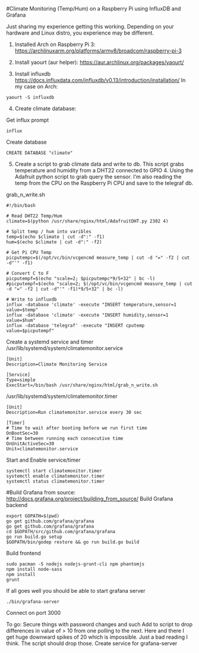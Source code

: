 #Climate Monitoring (Temp/Hum) on a Raspberry Pi using InfluxDB and Grafana

Just sharing my experience getting this working. Depending on your hardware and Linux distro, you experience may be different.

1) Installed Arch on Raspberry Pi 3: https://archlinuxarm.org/platforms/armv8/broadcom/raspberry-pi-3
2) Install yaourt (aur helper): https://aur.archlinux.org/packages/yaourt/

3) Install influxdb https://docs.influxdata.com/influxdb/v0.13/introduction/installation/
In my case on Arch:
```
yaourt -S influxdb
```

4) Create climate database:

Get influx prompt
```
influx
```

Create database
```
CREATE DATABASE "climate"
```

5) Create a script to grab climate data and write to db. This script grabs temperature and humidity from a DHT22 connected to GPIO 4. Using the Adafruit python script to grab query the sensor. I'm also reading the temp from the CPU on the Raspberry Pi CPU and save to the telegraf db.

grab_n_write.sh 
```
#!/bin/bash

# Read DHT22 Temp/Hum
climate=$(python /usr/share/nginx/html/AdafruitDHT.py 2302 4)

# Split temp / hum into varibles
temp=$(echo $climate | cut -d":" -f1)
hum=$(echo $climate | cut -d":" -f2)

# Get Pi CPU Temp
picputempc=$(/opt/vc/bin/vcgencmd measure_temp | cut -d "=" -f2 | cut -d"'" -f1)

# Convert C to F
picputempf=$(echo "scale=2; $picputempc*9/5+32" | bc -l)
#picputempf=$(echo "scale=2; $(/opt/vc/bin/vcgencmd measure_temp | cut -d "=" -f2 | cut -d"'" -f1)*9/5+32" | bc -l)

# Write to influxdb
influx -database 'climate' -execute "INSERT temperature,sensor=1 value=$temp"
influx -database 'climate' -execute "INSERT humidity,sensor=1 value=$hum"
influx -database 'telegraf' -execute "INSERT cputemp value=$picputempf"
```


Create a systemd service and timer
/usr/lib/systemd/system/climatemonitor.service
```
[Unit]
Description=Climate Monitoring Service

[Service]
Type=simple
ExecStart=/bin/bash /usr/share/nginx/html/grab_n_write.sh
```

/usr/lib/systemd/system/climatemonitor.timer 
```
[Unit]
Description=Run climatemonitor.service every 30 sec

[Timer]
# Time to wait after booting before we run first time
OnBootSec=30
# Time between running each consecutive time
OnUnitActiveSec=30
Unit=climatemonitor.service
```

Start and Enable service/timer
```
systemctl start climatemonitor.timer
systemctl enable climatemonitor.timer 
systemctl status climatemonitor.timer
```

#Build Grafana from source: http://docs.grafana.org/project/building_from_source/
Build Grafana backend
```
export GOPATH=$(pwd)
go get github.com/grafana/grafana
go get github.com/grafana/grafana
cd $GOPATH/src/github.com/grafana/grafana
go run build.go setup 
$GOPATH/bin/godep restore && go run build.go build
```
Build frontend
```
sudo pacman -S nodejs nodejs-grunt-cli npm phantomjs
npm install node-sass
npm install
grunt
```
If all goes well you should be able to start grafana server
```
./bin/grafana-server
```
Connect on port 3000

To go:
Secure things with password changes and such
Add to script to drop differences in value of > 10 from one polling to the next. Here and there I get huge downward spikes of 20 which is impossible. Just a bad reading I think. The script should drop those.
Create service for grafana-server
